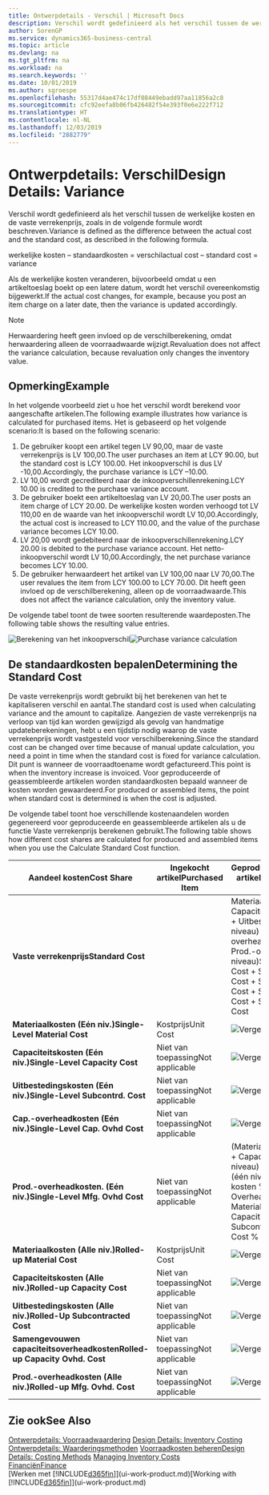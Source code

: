 ```yaml
---
title: Ontwerpdetails - Verschil | Microsoft Docs
description: Verschil wordt gedefinieerd als het verschil tussen de werkelijke kosten en de vaste verrekenprijs, zoals in de volgende formule wordt beschreven.
author: SorenGP
ms.service: dynamics365-business-central
ms.topic: article
ms.devlang: na
ms.tgt_pltfrm: na
ms.workload: na
ms.search.keywords: ''
ms.date: 10/01/2019
ms.author: sgroespe
ms.openlocfilehash: 55317d4ae474c17df08449ebadd97aa11856a2c8
ms.sourcegitcommit: cfc92eefa8b06fb426482f54e393f0e6e222f712
ms.translationtype: HT
ms.contentlocale: nl-NL
ms.lasthandoff: 12/03/2019
ms.locfileid: "2882779"
---
```

# <a name="design-details-variance"></a><span data-ttu-id="2338c-103">Ontwerpdetails: Verschil</span><span class="sxs-lookup"><span data-stu-id="2338c-103">Design Details: Variance</span></span>
<span data-ttu-id="2338c-104">Verschil wordt gedefinieerd als het verschil tussen de werkelijke kosten en de vaste verrekenprijs, zoals in de volgende formule wordt beschreven.</span><span class="sxs-lookup"><span data-stu-id="2338c-104">Variance is defined as the difference between the actual cost and the standard cost, as described in the following formula.</span></span>  

 <span data-ttu-id="2338c-105">werkelijke kosten – standaardkosten = verschil</span><span class="sxs-lookup"><span data-stu-id="2338c-105">actual cost – standard cost = variance</span></span>  

 <span data-ttu-id="2338c-106">Als de werkelijke kosten veranderen, bijvoorbeeld omdat u een artikeltoeslag boekt op een latere datum, wordt het verschil overeenkomstig bijgewerkt.</span><span class="sxs-lookup"><span data-stu-id="2338c-106">If the actual cost changes, for example, because you post an item charge on a later date, then the variance is updated accordingly.</span></span>  

> [!NOTE]  
>  <span data-ttu-id="2338c-107">Herwaardering heeft geen invloed op de verschilberekening, omdat herwaardering alleen de voorraadwaarde wijzigt.</span><span class="sxs-lookup"><span data-stu-id="2338c-107">Revaluation does not affect the variance calculation, because revaluation only changes the inventory value.</span></span>  

## <a name="example"></a><span data-ttu-id="2338c-108">Opmerking</span><span class="sxs-lookup"><span data-stu-id="2338c-108">Example</span></span>  
 <span data-ttu-id="2338c-109">In het volgende voorbeeld ziet u hoe het verschil wordt berekend voor aangeschafte artikelen.</span><span class="sxs-lookup"><span data-stu-id="2338c-109">The following example illustrates how variance is calculated for purchased items.</span></span> <span data-ttu-id="2338c-110">Het is gebaseerd op het volgende scenario:</span><span class="sxs-lookup"><span data-stu-id="2338c-110">It is based on the following scenario:</span></span>  

1.  <span data-ttu-id="2338c-111">De gebruiker koopt een artikel tegen LV 90,00, maar de vaste verrekenprijs is LV 100,00.</span><span class="sxs-lookup"><span data-stu-id="2338c-111">The user purchases an item at LCY 90.00, but the standard cost is LCY 100.00.</span></span> <span data-ttu-id="2338c-112">Het inkoopverschil is dus LV -10,00.</span><span class="sxs-lookup"><span data-stu-id="2338c-112">Accordingly, the purchase variance is LCY –10.00.</span></span>  
2.  <span data-ttu-id="2338c-113">LV 10,00 wordt gecrediteerd naar de inkoopverschillenrekening.</span><span class="sxs-lookup"><span data-stu-id="2338c-113">LCY 10.00 is credited to the purchase variance account.</span></span>  
3.  <span data-ttu-id="2338c-114">De gebruiker boekt een artikeltoeslag van LV 20,00.</span><span class="sxs-lookup"><span data-stu-id="2338c-114">The user posts an item charge of LCY 20.00.</span></span> <span data-ttu-id="2338c-115">De werkelijke kosten worden verhoogd tot LV 110,00 en de waarde van het inkoopverschil wordt LV 10,00.</span><span class="sxs-lookup"><span data-stu-id="2338c-115">Accordingly, the actual cost is increased to LCY 110.00, and the value of the purchase variance becomes LCY 10.00.</span></span>  
4.  <span data-ttu-id="2338c-116">LV 20,00 wordt gedebiteerd naar de inkoopverschillenrekening.</span><span class="sxs-lookup"><span data-stu-id="2338c-116">LCY 20.00 is debited to the purchase variance account.</span></span> <span data-ttu-id="2338c-117">Het netto-inkoopverschil wordt LV 10,00.</span><span class="sxs-lookup"><span data-stu-id="2338c-117">Accordingly, the net purchase variance becomes LCY 10.00.</span></span>  
5.  <span data-ttu-id="2338c-118">De gebruiker herwaardeert het artikel van LV 100,00 naar LV 70,00.</span><span class="sxs-lookup"><span data-stu-id="2338c-118">The user revalues the item from LCY 100.00 to LCY 70.00.</span></span> <span data-ttu-id="2338c-119">Dit heeft geen invloed op de verschilberekening, alleen op de voorraadwaarde.</span><span class="sxs-lookup"><span data-stu-id="2338c-119">This does not affect the variance calculation, only the inventory value.</span></span>  

 <span data-ttu-id="2338c-120">De volgende tabel toont de twee soorten resulterende waardeposten.</span><span class="sxs-lookup"><span data-stu-id="2338c-120">The following table shows the resulting value entries.</span></span>  

 <span data-ttu-id="2338c-121">![Berekening van het inkoopverschil](media/design_details_inventory_costing_11_purchase_variance.png "Berekening van het inkoopverschil")</span><span class="sxs-lookup"><span data-stu-id="2338c-121">![Purchase variance calculation](media/design_details_inventory_costing_11_purchase_variance.png "Purchase variance calculation")</span></span>  

## <a name="determining-the-standard-cost"></a><span data-ttu-id="2338c-122">De standaardkosten bepalen</span><span class="sxs-lookup"><span data-stu-id="2338c-122">Determining the Standard Cost</span></span>  
 <span data-ttu-id="2338c-123">De vaste verrekenprijs wordt gebruikt bij het berekenen van het te kapitaliseren verschil en aantal.</span><span class="sxs-lookup"><span data-stu-id="2338c-123">The standard cost is used when calculating variance and the amount to capitalize.</span></span> <span data-ttu-id="2338c-124">Aangezien de vaste verrekenprijs na verloop van tijd kan worden gewijzigd als gevolg van handmatige updateberekeningen, hebt u een tijdstip nodig waarop de vaste verrekenprijs wordt vastgesteld voor verschilberekening.</span><span class="sxs-lookup"><span data-stu-id="2338c-124">Since the standard cost can be changed over time because of manual update calculation, you need a point in time when the standard cost is fixed for variance calculation.</span></span> <span data-ttu-id="2338c-125">Dit punt is wanneer de voorraadtoename wordt gefactureerd.</span><span class="sxs-lookup"><span data-stu-id="2338c-125">This point is when the inventory increase is invoiced.</span></span> <span data-ttu-id="2338c-126">Voor geproduceerde of geassembleerde artikelen worden standaardkosten bepaald wanneer de kosten worden gewaardeerd.</span><span class="sxs-lookup"><span data-stu-id="2338c-126">For produced or assembled items, the point when standard cost is determined is when the cost is adjusted.</span></span>  

 <span data-ttu-id="2338c-127">De volgende tabel toont hoe verschillende kostenaandelen worden gegenereerd voor geproduceerde en geassembleerde artikelen als u de functie Vaste verrekenprijs berekenen gebruikt.</span><span class="sxs-lookup"><span data-stu-id="2338c-127">The following table shows how different cost shares are calculated for produced and assembled items when you use the Calculate Standard Cost function.</span></span>  

|<span data-ttu-id="2338c-128">Aandeel kosten</span><span class="sxs-lookup"><span data-stu-id="2338c-128">Cost Share</span></span>|<span data-ttu-id="2338c-129">Ingekocht artikel</span><span class="sxs-lookup"><span data-stu-id="2338c-129">Purchased Item</span></span>|<span data-ttu-id="2338c-130">Geproduceerd/geassembleerd artikel</span><span class="sxs-lookup"><span data-stu-id="2338c-130">Produced/Assembled Item</span></span>|  
|----------------|--------------------|------------------------------|  
|<span data-ttu-id="2338c-131">**Vaste verrekenprijs**</span><span class="sxs-lookup"><span data-stu-id="2338c-131">**Standard Cost**</span></span>||<span data-ttu-id="2338c-132">Materiaalkosten (één niveau) + Capaciteitskosten (één niveau) + Uitbestedingskosten (één niveau) + Cap.-overheadkosten (één niveau) + Prod.-overheadkosten (één niveau)</span><span class="sxs-lookup"><span data-stu-id="2338c-132">Single-Level Material Cost + Single-Level Capacity Cost + Single-Level Subcontrd. Cost + Single-Level Cap. Ovhd. Cost + Single-Level Mfg. Ovhd. Cost</span></span>|  
|<span data-ttu-id="2338c-133">**Materiaalkosten (Eén niv.)**</span><span class="sxs-lookup"><span data-stu-id="2338c-133">**Single-Level Material Cost**</span></span>|<span data-ttu-id="2338c-134">Kostprijs</span><span class="sxs-lookup"><span data-stu-id="2338c-134">Unit Cost</span></span>|<span data-ttu-id="2338c-135">![Vergelijking 1](media/design_details_inventory_costing_11_equation_1.png "Vergelijking 1")</span><span class="sxs-lookup"><span data-stu-id="2338c-135">![Equation 1](media/design_details_inventory_costing_11_equation_1.png "Equation 1")</span></span>|  
|<span data-ttu-id="2338c-136">**Capaciteitskosten (Eén niv.)**</span><span class="sxs-lookup"><span data-stu-id="2338c-136">**Single-Level Capacity Cost**</span></span>|<span data-ttu-id="2338c-137">Niet van toepassing</span><span class="sxs-lookup"><span data-stu-id="2338c-137">Not applicable</span></span>|<span data-ttu-id="2338c-138">![Vergelijking 2](media/design_details_inventory_costing_11_equation_2.png "Vergelijking 2")</span><span class="sxs-lookup"><span data-stu-id="2338c-138">![Equation 2](media/design_details_inventory_costing_11_equation_2.png "Equation 2")</span></span>|  
|<span data-ttu-id="2338c-139">**Uitbestedingskosten (Eén niv.)**</span><span class="sxs-lookup"><span data-stu-id="2338c-139">**Single-Level Subcontrd. Cost**</span></span>|<span data-ttu-id="2338c-140">Niet van toepassing</span><span class="sxs-lookup"><span data-stu-id="2338c-140">Not applicable</span></span>|<span data-ttu-id="2338c-141">![Vergelijking 3](media/design_details_inventory_costing_11_equation_3.png "Vergelijking 3")</span><span class="sxs-lookup"><span data-stu-id="2338c-141">![Equation 3](media/design_details_inventory_costing_11_equation_3.png "Equation 3")</span></span>|  
|<span data-ttu-id="2338c-142">**Cap.-overheadkosten (Eén niv.)**</span><span class="sxs-lookup"><span data-stu-id="2338c-142">**Single-Level Cap. Ovhd Cost**</span></span>|<span data-ttu-id="2338c-143">Niet van toepassing</span><span class="sxs-lookup"><span data-stu-id="2338c-143">Not applicable</span></span>|<span data-ttu-id="2338c-144">![Vergelijking 4](media/design_details_inventory_costing_11_equation_4.png "Vergelijking 4")</span><span class="sxs-lookup"><span data-stu-id="2338c-144">![Equation 4](media/design_details_inventory_costing_11_equation_4.png "Equation 4")</span></span>|  
|<span data-ttu-id="2338c-145">**Prod.-overheadkosten. (Eén niv.)**</span><span class="sxs-lookup"><span data-stu-id="2338c-145">**Single-Level Mfg. Ovhd Cost**</span></span>|<span data-ttu-id="2338c-146">Niet van toepassing</span><span class="sxs-lookup"><span data-stu-id="2338c-146">Not applicable</span></span>|<span data-ttu-id="2338c-147">(Materiaalkosten (één niveau) + Capaciteitskosten (één niveau) + Uitbestedingskosten (één niveau)) \* Indirecte kosten % / 100 + Overheadtarief</span><span class="sxs-lookup"><span data-stu-id="2338c-147">(Single-Level Material Cost + Single-Level Capacity Cost + Single-Level Subcontrd. Cost) \* Indirect Cost % / 100 + Overhead Rate</span></span>|  
|<span data-ttu-id="2338c-148">**Materiaalkosten (Alle niv.)**</span><span class="sxs-lookup"><span data-stu-id="2338c-148">**Rolled-up Material Cost**</span></span>|<span data-ttu-id="2338c-149">Kostprijs</span><span class="sxs-lookup"><span data-stu-id="2338c-149">Unit Cost</span></span>|<span data-ttu-id="2338c-150">![Vergelijking 5](media/design_details_inventory_costing_11_equation_5.png "Vergelijking 5")</span><span class="sxs-lookup"><span data-stu-id="2338c-150">![Equation 5](media/design_details_inventory_costing_11_equation_5.png "Equation 5")</span></span>|  
|<span data-ttu-id="2338c-151">**Capaciteitskosten (Alle niv.)**</span><span class="sxs-lookup"><span data-stu-id="2338c-151">**Rolled-up Capacity Cost**</span></span>|<span data-ttu-id="2338c-152">Niet van toepassing</span><span class="sxs-lookup"><span data-stu-id="2338c-152">Not applicable</span></span>|<span data-ttu-id="2338c-153">![Vergelijking 6](media/design_details_inventory_costing_11_equation_6.png "Vergelijking 6")</span><span class="sxs-lookup"><span data-stu-id="2338c-153">![Equation 6](media/design_details_inventory_costing_11_equation_6.png "Equation 6")</span></span>|  
|<span data-ttu-id="2338c-154">**Uitbestedingskosten (Alle niv.)**</span><span class="sxs-lookup"><span data-stu-id="2338c-154">**Rolled-Up Subcontracted Cost**</span></span>|<span data-ttu-id="2338c-155">Niet van toepassing</span><span class="sxs-lookup"><span data-stu-id="2338c-155">Not applicable</span></span>|<span data-ttu-id="2338c-156">![Vergelijking 7](media/design_details_inventory_costing_11_equation_7.png "Vergelijking 7")</span><span class="sxs-lookup"><span data-stu-id="2338c-156">![Equation 7](media/design_details_inventory_costing_11_equation_7.png "Equation 7")</span></span>|  
|<span data-ttu-id="2338c-157">**Samengevouwen capaciteitsoverheadkosten**</span><span class="sxs-lookup"><span data-stu-id="2338c-157">**Rolled-up Capacity Ovhd. Cost**</span></span>|<span data-ttu-id="2338c-158">Niet van toepassing</span><span class="sxs-lookup"><span data-stu-id="2338c-158">Not applicable</span></span>|<span data-ttu-id="2338c-159">![Vergelijking 8](media/design_details_inventory_costing_11_equation_8.png "Vergelijking 8")</span><span class="sxs-lookup"><span data-stu-id="2338c-159">![Equation 8](media/design_details_inventory_costing_11_equation_8.png "Equation 8")</span></span>|  
|<span data-ttu-id="2338c-160">**Prod.-overheadkosten (Alle niv.)**</span><span class="sxs-lookup"><span data-stu-id="2338c-160">**Rolled-up Mfg. Ovhd. Cost**</span></span>|<span data-ttu-id="2338c-161">Niet van toepassing</span><span class="sxs-lookup"><span data-stu-id="2338c-161">Not applicable</span></span>|<span data-ttu-id="2338c-162">![Vergelijking 9](media/design_details_inventory_costing_11_equation_9.png "Vergelijking 9")</span><span class="sxs-lookup"><span data-stu-id="2338c-162">![Equation 9](media/design_details_inventory_costing_11_equation_9.png "Equation 9")</span></span>|  

## <a name="see-also"></a><span data-ttu-id="2338c-163">Zie ook</span><span class="sxs-lookup"><span data-stu-id="2338c-163">See Also</span></span>  
 <span data-ttu-id="2338c-164">[Ontwerpdetails: Voorraadwaardering](design-details-inventory-costing.md) </span><span class="sxs-lookup"><span data-stu-id="2338c-164">[Design Details: Inventory Costing](design-details-inventory-costing.md) </span></span>  
 <span data-ttu-id="2338c-165">[Ontwerpdetails: Waarderingsmethoden](design-details-costing-methods.md) [Voorraadkosten beheren](finance-manage-inventory-costs.md)</span><span class="sxs-lookup"><span data-stu-id="2338c-165">[Design Details: Costing Methods](design-details-costing-methods.md) [Managing Inventory Costs](finance-manage-inventory-costs.md)</span></span>  
 [<span data-ttu-id="2338c-166">Financiën</span><span class="sxs-lookup"><span data-stu-id="2338c-166">Finance</span></span>](finance.md)  
 <span data-ttu-id="2338c-167">[Werken met [!INCLUDE[d365fin](includes/d365fin_md.md)]](ui-work-product.md)</span><span class="sxs-lookup"><span data-stu-id="2338c-167">[Working with [!INCLUDE[d365fin](includes/d365fin_md.md)]](ui-work-product.md)</span></span>
